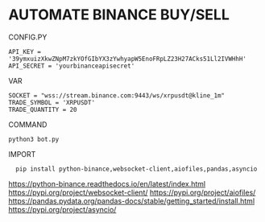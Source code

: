 # AUTOMATE BINANCE BUY/SELL

CONFIG.PY

    API_KEY = '39ymxuizXkwZNpM7zkYOfGIbYX3zYwhyapW5EnoFRpLZ23H27ACks51Ll2IVWHhH'
    API_SECRET = 'yourbinanceapisecret'

VAR

    SOCKET = "wss://stream.binance.com:9443/ws/xrpusdt@kline_1m"
    TRADE_SYMBOL = 'XRPUSDT'
    TRADE_QUANTITY = 20

COMMAND

    python3 bot.py


IMPORT

      pip install python-binance,websocket-client,aiofiles,pandas,asyncio

https://python-binance.readthedocs.io/en/latest/index.html
https://pypi.org/project/websocket-client/
https://pypi.org/project/aiofiles/
https://pandas.pydata.org/pandas-docs/stable/getting_started/install.html
https://pypi.org/project/asyncio/
